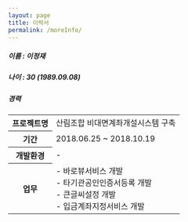 ```yaml
---
layout: page
title: 이력서
permalink: /moreInfo/
---
```


##### 이름 : 이정재
##### 나이 : 30 (1989.09.08)

##### 경력
<table>
    <tr>
      <th>프로젝트명</th>
      <td>산림조합 비대면계좌개설시스템 구축</td>
    </tr>   
    <tr>
      <th>기간</th>
      <td>2018.06.25 ~ 2018.10.19</td>
   </tr>
   <tr>
       <th>
          개발환경
       </th>
       <td class="left">
          -
       </td>
    </tr>
    <tr>
       <th>
          업무
       </th>
       <td class="left">
         - 바로뷰서비스 개발<br>
         - 타기관공인인증서등록 개발<br>
         - 큰글씨설정 개발<br>
         - 입금계좌지정서비스 개발
       </td>
    </tr>
   <!--
    <tr>
      <td>2017.01.01</td>
      <td>2018.04.30</td>
      <td>미래에셋생명 홈페이지 운영</td>
    </tr>
    <tr>
       <th colspan="2">
          개발환경
       </th>
       <th>
          업무
       </th>
    </tr>
    <tr>
       <td colspan="2">
         -
       </td>
       <td>
         - 미래에셋생명 홈페이지 SM 근무
       </td>
    </tr>     
    <tr>
      <td>2016.09.01</td>
      <td>2016.12.14</td>
      <td>수출입위험물관리시스템 구축</td>
    </tr>
    <tr>
       <th colspan="2">
          개발환경
       </th>
       <th>
          업무
       </th>
    </tr>
    <tr>
       <td colspan="2">
         -
       </td>
       <td>
         - 관리자페이지 개발
         - 위험물조회기능 개발
       </td>
    </tr>  
    <tr>
      <td>2016.07.04</td>
      <td>2016.08.31</td>
      <td>스마트긴급구조통제단시스템구축</td>
    </tr>
    <tr>
       <th colspan="2">
          개발환경
       </th>
       <th>
          업무
       </th>
    </tr>
    <tr>
       <td colspan="2">
         -
       </td>
       <td>
         - 바로뷰서비스 개발<br>
         - 타기관공인인증서등록 개발<br>
         - 큰글씨설정 개발<br>
         - 입금계좌지정서비스 개발
       </td>
    </tr>  
-->
</table>
